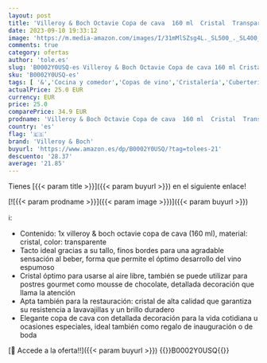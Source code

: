 ```yaml
---
layout: post
title: 'Villeroy & Boch Octavie Copa de cava  160 ml  Cristal  Transparente'
date: 2023-09-10 19:33:12
image: 'https://m.media-amazon.com/images/I/31mMlSZsg4L._SL500_._SL400_.jpg'
comments: true
category: ofertas
author: 'tole.es'
slug: 'B0002Y0USQ-es Villeroy & Boch Octavie Copa de cava 160 ml Cristal...'
sku: 'B0002Y0USQ-es'
tags: [ '&','Cocina y comedor','Copas de vino','Cristalería','Cubertería, vajilla y cristalería','Custom Stores','Hogar y cocina','Self Service','boch','villeroy','villeroy & boch','🇪🇸', ]
actualPrice: 25.0 EUR
currency: EUR
price: 25.0
comparePrice: 34.9 EUR
prodname: 'Villeroy & Boch Octavie Copa de cava  160 ml  Cristal  Transparente'
country: 'es'
flag: '🇪🇸'
brand: 'Villeroy & Boch'
buyurl: 'https://www.amazon.es/dp/B0002Y0USQ/?tag=tolees-21'
descuento: '28.37'
average: '21.85'
---
```


Tienes [{{< param title >}}]({{< param buyurl >}}) en el siguiente enlace!

[![{{< param prodname >}}]({{< param image >}})]({{< param buyurl >}})

ℹ️:

- Contenido: 1x villeroy & boch octavie copa de cava (160 ml), material: cristal, color: transparente
- Tacto ideal gracias a su tallo, finos bordes para una agradable sensación al beber, forma que permite el óptimo desarrollo del vino espumoso
- Cristal óptimo para usarse al aire libre, también se puede utilizar para postres gourmet como mousse de chocolate, detallada decoración que llama la atención
- Apta también para la restauración: cristal de alta calidad que garantiza su resistencia a lavavajillas y un brillo duradero
- Elegante copa de cava con detallada decoración para la vida cotidiana u ocasiones especiales, ideal también como regalo de inauguración o de boda

[🛒 Accede a la oferta!!]({{< param buyurl >}})
{{<world>}}B0002Y0USQ{{</world>}}
